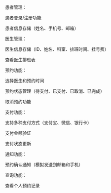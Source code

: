 患者管理：

患者登录/注册功能

患者信息存储（姓名、手机号、邮箱）

医生管理：

医生信息存储（ID、姓名、科室、排班时间、挂号费）

查看医生排班表

预约功能：

选择医生和预约时间

预约状态管理（待支付、已支付、已取消、已完成）

取消预约功能

支付功能：

支持多种支付方式（支付宝、微信、银行卡）

支付金额验证

支付状态更新

通知功能：

预约确认通知（模拟发送到邮箱和手机）

查询功能：

查看个人预约记录
